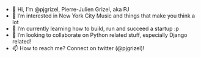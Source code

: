 - 👋 Hi, I’m @pjgrizel, Pierre-Julien Grizel, aka PJ
- 👀 I’m interested in New York City Music and things that make you think a lot
- 🌱 I’m currently learning how to build, run and succeed a startup :p
- 💞️ I’m looking to collaborate on Python related stuff, especially Django related!
- 📫 How to reach me? Connect on twitter (@pjgrizel)!

<!---
pjgrizel/pjgrizel is a ✨ special ✨ repository because its `README.md` (this file) appears on your GitHub profile.
You can click the Preview link to take a look at your changes.
--->
